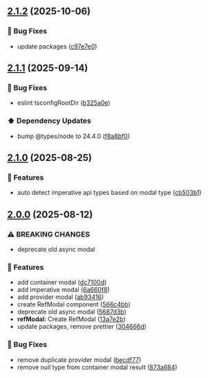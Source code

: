 ## [2.1.2](https://github.com/Paratco/async-modal/compare/2.1.1...2.1.2) (2025-10-06)

### 🐛 Bug Fixes

* update packages ([c97e7e0](https://github.com/Paratco/async-modal/commit/c97e7e09bf79e0d9f70995153b2aa5c4e1aa5b3d))

## [2.1.1](https://github.com/Paratco/async-modal/compare/2.1.0...2.1.1) (2025-09-14)

### 🐛 Bug Fixes

* eslint tsconfigRootDir ([b325a0e](https://github.com/Paratco/async-modal/commit/b325a0e62b324626bb473e02975d00cc9517be93))

### ⬆️ Dependency Updates

* bump @types/node to 24.4.0 ([f8a8bf0](https://github.com/Paratco/async-modal/commit/f8a8bf0356e59b1287166981cee2fff2aa4c1da0))

## [2.1.0](https://github.com/Paratco/async-modal/compare/2.0.0...2.1.0) (2025-08-25)

### 🚀 Features

* auto detect imperative api types based on modal type ([cb503b1](https://github.com/Paratco/async-modal/commit/cb503b11375a5f152a7d547222ccf3e08113b8ab))

## [2.0.0](https://github.com/Paratco/async-modal/compare/1.0.12...2.0.0) (2025-08-12)

### ⚠ BREAKING CHANGES

* deprecate old async modal

### 🚀 Features

* add container modal ([dc7100d](https://github.com/Paratco/async-modal/commit/dc7100db892256987c05f47c62dded5643a04a96))
* add imperative modal ([6a660f8](https://github.com/Paratco/async-modal/commit/6a660f8d8f368d4dd9bb57f8153ae1bf7f603d52))
* add provider modal ([ab93416](https://github.com/Paratco/async-modal/commit/ab93416d6cfe13a0490bec3a195b7bd42228ba39))
* create RefModal component ([566c4bb](https://github.com/Paratco/async-modal/commit/566c4bbf3103c5cd42d501f8ee87d7daba38135b))
* deprecate old async modal ([5687d3b](https://github.com/Paratco/async-modal/commit/5687d3be1c36b5222a92d7e565acb582ecf94ce6))
* **refModal:** Create RefModal ([13a7e2b](https://github.com/Paratco/async-modal/commit/13a7e2b373df74bda36d98be657ac4bb57f9ab78))
* update packages, remove prettier ([304666d](https://github.com/Paratco/async-modal/commit/304666db8ee679e96a264d790516322c63de6a48))

### 🐛 Bug Fixes

* remove duplicate provider modal ([becdf77](https://github.com/Paratco/async-modal/commit/becdf770e7d866e511ea8464f9e74e5264ba9c8f))
* remove null type from container modal result ([873a684](https://github.com/Paratco/async-modal/commit/873a68442f5f3f21388f6311d75d059fffb0b720))
